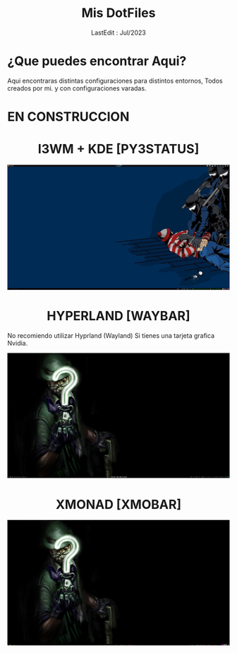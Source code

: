 <h1 align="center"> Mis DotFiles</h1>
<center>LastEdit : Jul/2023</center>


# ¿Que puedes encontrar Aqui?
Aqui encontraras distintas configuraciones para distintos entornos, Todos creados por mi. y con configuraciones varadas.

# EN CONSTRUCCION

<h1 align="center"> I3WM + KDE [PY3STATUS]</h1>

![I3 + KDE](screenshots/i3+KDE.png)

<h1 align="center"> HYPERLAND [WAYBAR]</h1>
No recomiendo utilizar Hyprland (Wayland) Si tienes una tarjeta grafica Nvidia.

![HYPERLAND](screenshots/Hyprland.png)

<h1 align="center"> XMONAD [XMOBAR]</h1>

![XMONAD](screenshots/Xmonad.png)




